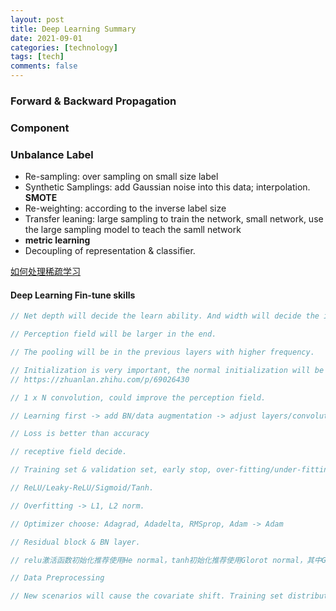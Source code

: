 ```yaml
---
layout: post
title: Deep Learning Summary
date: 2021-09-01
categories: [technology]
tags: [tech]
comments: false
---
```




### Forward & Backward Propagation



###  Component





### Unbalance Label

-  Re-sampling: over sampling on small size label
- Synthetic Samplings: add Gaussian noise into this data; interpolation. **SMOTE**
- Re-weighting: according to the inverse label size
- Transfer leaning: large sampling to train the network, small network, use the large sampling model to teach the samll network
- **metric learning** 
- Decoupling of representation & classifier.

[如何处理稀疏学习](https://www.zhihu.com/question/372186043)



#### Deep Learning Fin-tune skills

```c++
// Net depth will decide the learn ability. And width will decide the infomraiton of this layer.

// Perception field will be larger in the end.

// The pooling will be in the previous layers with higher frequency.

// Initialization is very important, the normal initialization will be much better than xavier.
// https://zhuanlan.zhihu.com/p/69026430

// 1 x N convolution, could improve the perception field.

// Learning first -> add BN/data augmentation -> adjust layers/convolution.

// Loss is better than accuracy

// receptive field decide.

// Training set & validation set, early stop, over-fitting/under-fitting.

// ReLU/Leaky-ReLU/Sigmoid/Tanh.

// Overfitting -> L1, L2 norm.

// Optimizer choose: Adagrad, Adadelta, RMSprop, Adam -> Adam

// Residual block & BN layer.

// relu激活函数初始化推荐使用He normal，tanh初始化推荐使用Glorot normal，其中Glorot normal也称作Xavier normal初始化；数据预处理方法一般也就采用数据归一化即可。

// Data Preprocessing

// New scenarios will cause the covariate shift. Training set distribution change; cross validation; expand test set; https://www.zhihu.com/question/289025990 
```

